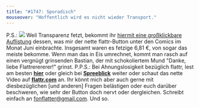 ```yaml
---
title: "#1747: Sporadisch"
mouseover: "Hoffentlich wird es nicht wieder Transport."
---
```


P.S.:
<a href="http://www.fonflatter.de/bilder/flattr/flattr_2010-06.png"><img src="http://www.fonflatter.de/bilder/flattr/flattr_2010-06s.png"></a>
Weil Transparenz fetzt, bekommt ihr <a href="http://www.fonflatter.de/bilder/flattr/flattr_2010-06.png">hiermit eine großklickbare Auflistung</a> dessen, was mir der nette flattr-Button unter den Comics im Monat Juni einbrachte. Insgesamt waren es fetzige 6,81 €, von sogar das meiste bekomme.
Wenn man das in Eis umrechnet, kommt man rasch auf einen vergnügt grinsenden Bastian, der mit schokoliertem Mund "Danke, liebe Flattrerererer!" grinst.
P.P.S.:
Bei Ahnungslosigkeit bezüglich flattr, lest am besten <a href="http://www.fonflatter.de/2010/05/28/1712-im-vierten-bild"><strong>hier</strong></a> oder gleich bei <a href="http://www.spreeblick.com/2010/05/18/spreeblick-mit-flattr/"><strong>Spreeblick</strong></a> weiter oder schaut das nette Video auf <a href="http://www.flattr.com"><strong>flattr.com</strong></a> an. 
Ihr könnt mich aber auch gerne mit diesbezüglichen [und anderen] Fragen belästigen oder euch darüber beschweren, wie sehr der Button doch nervt oder dergleichen. Schreibt einfach an <a href="mailto:fonflatter@gmail.com">fonflatter@gmail.com</a>.
Und so.

